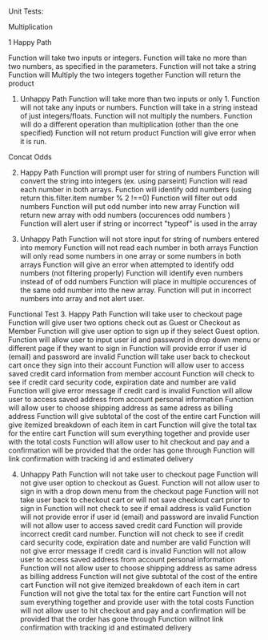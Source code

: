 #

Unit Tests:

Multiplication

1 Happy Path

Function will take two inputs or integers.
Function will take no more than two numbers, as specified in the parameters.
Function will not take a string
Function will Multiply the two integers together
Function will return the product

1. Unhappy Path
   Function will take more than two inputs or only 1.
   Function will not take any inputs or numbers.
   Function will take in a string instead of just integers/floats.
   Function will not multiply the numbers.
   Function will do a different operation than multiplication (other than the one specified)
   Function will not return product
   Function will give error when it is run.

Concat Odds

2.  Happy Path
    Function will prompt user for string of numbers
    Function will convert the string into integers (ex. using parseint)
    Function will read each number in both arrays.
    Function will identify odd numbers (using return this.filter.item number % 2 !==0)
    Function will filter out odd numbers
    Function will put odd number into new array
    Function will return new array with odd numbers (occurences odd numbers )
    Function will alert user if string or incorrect "typeof" is used in the array

3.  Unhappy Path
    Function will not store input for string of numbers entered into memory
    Function will not read each number in both arrays
    Function will only read some numbers in one array or some numbers in both arrays
    Function will give an error when attempted to identify odd numbers (not filtering properly)
    Function will identify even numbers instead of of odd numbers
    Function will place in multiple occurences of the same odd number into the new array.
    Function will put in incorrect numbers into array and not alert user.

Functional Test 3. Happy Path
Function will take user to checkout page
Function will give user two options check out as Guest or Checkout as Member
Function will give user option to sign up if they select Guest option.
Function will allow user to input user id and password in drop down menu or different page if they want to sign in
Function will provide error if user id (email) and password are invalid
Function will take user back to checkout cart once they sign into their account
Function will allow user to access saved credit card information from member account
Function will check to see if credit card security code, expiration date and number are valid
Function will give error message if credit card is invalid
Function will allow user to access saved address from account personal information
Function will allow user to choose shipping address as same adress as billing address
Function will give subtotal of the cost of the entire cart
Function will give itemized breakdown of each item in cart
Function will give the total tax for the entire cart
Function will sum everything together and provide user with the total costs
Function will allow user to hit checkout and pay and a confirmation will be provided that the order has gone through
Function will link confirmation with tracking id and estimated delivery

4. Unhappy Path
   Function will not take user to checkout page
   Function will not give user option to checkout as Guest.
   Function will not allow user to sign in with a drop down menu from the checkout page
   Function will not take user back to checkout cart or will not save checkout cart prior to sign in
   Function will not check to see if email address is valid
   Function will not provide error if user id (email) and password are invalid
   Function will not allow user to access saved credit card
   Function will provide incorrect credit card number.
   Function will not check to see if credit card security code, expiration date and number are valid
   Function will not give error message if credit card is invalid
   Function will not allow user to access saved address from account personal information
   Function will not allow user to choose shipping address as same adress as billing address
   Function will not give subtotal of the cost of the entire cart
   Function will not give itemized breakdown of each item in cart
   Function will not give the total tax for the entire cart
   Function will not sum everything together and provide user with the total costs
   Function will not allow user to hit checkout and pay and a confirmation will be provided that the order has gone through
   Function willnot link confirmation with tracking id and estimated delivery
